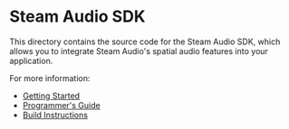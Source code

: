 # Steam Audio SDK

This directory contains the source code for the Steam Audio SDK, which allows you to integrate Steam Audio's spatial audio features into your application.

For more information:

- [Getting Started](doc/getting-started.rst)
- [Programmer's Guide](doc/guide.rst)
- [Build Instructions](doc/build-instructions.rst)
